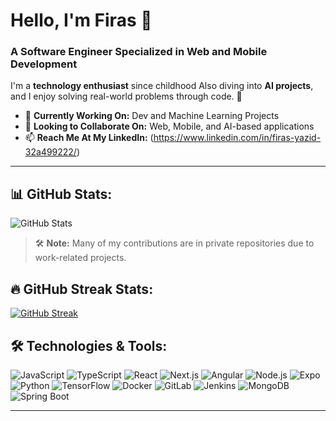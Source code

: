 # Hello, I'm Firas 👋

### A Software Engineer Specialized in Web and Mobile Development  
I'm a **technology enthusiast** since childhood
Also diving into **AI projects**, and I enjoy solving real-world problems through code. 🚀

- 🔭 **Currently Working On:** Dev and Machine Learning Projects  
- 👯 **Looking to Collaborate On:** Web, Mobile, and AI-based applications  
- 📫 **Reach Me At My LinkedIn:** (https://www.linkedin.com/in/firas-yazid-32a499222/)
---
## 📊 GitHub Stats:
![GitHub Stats](https://github-readme-stats.vercel.app/api?username=firasyazid&show_icons=true&theme=tokyonight&hide_border=true)

> 🛠️ **Note:** Many of my contributions are in private repositories due to work-related projects.


## 🔥 GitHub Streak Stats:
[![GitHub Streak](https://streak-stats.demolab.com?user=firasyazid&theme=tokyonight&hide_border=true)](https://git.io/streak-stats)
 
## 🛠️ Technologies & Tools:
![JavaScript](https://img.shields.io/badge/JavaScript-F7DF1E?style=for-the-badge&logo=javascript&logoColor=black)
![TypeScript](https://img.shields.io/badge/TypeScript-3178C6?style=for-the-badge&logo=typescript&logoColor=white)
![React](https://img.shields.io/badge/React-61DAFB?style=for-the-badge&logo=react&logoColor=black)
![Next.js](https://img.shields.io/badge/Next.js-000000?style=for-the-badge&logo=next.js&logoColor=white)
![Angular](https://img.shields.io/badge/Angular-DD0031?style=for-the-badge&logo=angular&logoColor=white)
![Node.js](https://img.shields.io/badge/Node.js-339933?style=for-the-badge&logo=node.js&logoColor=white)
![Expo](https://img.shields.io/badge/Expo-000020?style=for-the-badge&logo=expo&logoColor=white)
![Python](https://img.shields.io/badge/Python-3776AB?style=for-the-badge&logo=python&logoColor=white)
![TensorFlow](https://img.shields.io/badge/TensorFlow-FF6F00?style=for-the-badge&logo=tensorflow&logoColor=white)
![Docker](https://img.shields.io/badge/Docker-2496ED?style=for-the-badge&logo=docker&logoColor=white)
![GitLab](https://img.shields.io/badge/GitLab-FC6D26?style=for-the-badge&logo=gitlab&logoColor=white)
![Jenkins](https://img.shields.io/badge/Jenkins-D24939?style=for-the-badge&logo=jenkins&logoColor=white)
![MongoDB](https://img.shields.io/badge/MongoDB-47A248?style=for-the-badge&logo=mongodb&logoColor=white)
![Spring Boot](https://img.shields.io/badge/Spring%20Boot-6DB33F?style=for-the-badge&logo=springboot&logoColor=white)



---
 
